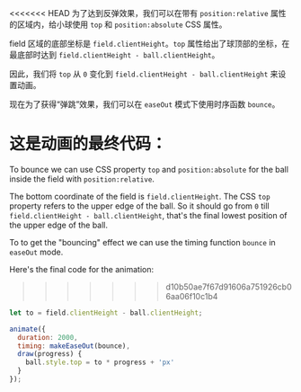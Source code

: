 <<<<<<< HEAD
为了达到反弹效果，我们可以在带有 `position:relative` 属性的区域内，给小球使用 `top` 和 `position:absolute` CSS 属性。

field 区域的底部坐标是 `field.clientHeight`。`top` 属性给出了球顶部的坐标，在最底部时达到 `field.clientHeight - ball.clientHeight`。

因此，我们将 `top` 从 `0` 变化到 `field.clientHeight - ball.clientHeight` 来设置动画。

现在为了获得“弹跳”效果，我们可以在 `easeOut` 模式下使用时序函数 `bounce`。

这是动画的最终代码：
=======
To bounce we can use CSS property `top` and `position:absolute` for the ball inside the field with `position:relative`.

The bottom coordinate of the field is `field.clientHeight`. The CSS `top` property refers to the upper edge of the ball. So it should go from `0` till `field.clientHeight - ball.clientHeight`, that's the final lowest position of the upper edge of the ball.

To to get the "bouncing" effect we can use the timing function `bounce` in `easeOut` mode.

Here's the final code for the animation:
>>>>>>> d10b50ae7f67d91606a751926cb06aa06f10c1b4

```js
let to = field.clientHeight - ball.clientHeight;

animate({
  duration: 2000,
  timing: makeEaseOut(bounce),
  draw(progress) {
    ball.style.top = to * progress + 'px'
  }
});
```
